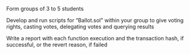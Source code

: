 Form groups of 3 to 5 students

Develop and run scripts for “Ballot.sol” within your group to give voting rights, casting votes, delegating votes and querying results

Write a report with each function execution and the transaction hash, if successful, or the revert reason, if failed

